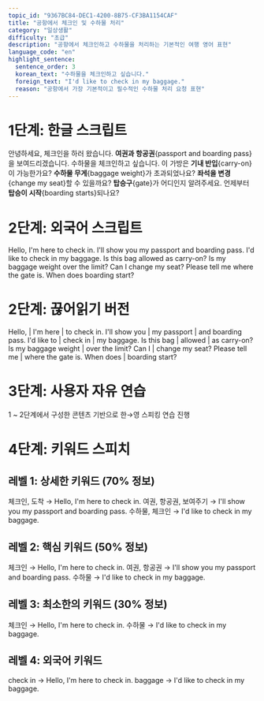 ```yaml
---
topic_id: "9367BC84-DEC1-4200-8B75-CF3BA1154CAF"
title: "공항에서 체크인 및 수하물 처리"
category: "일상생활"
difficulty: "초급"
description: "공항에서 체크인하고 수하물을 처리하는 기본적인 여행 영어 표현"
language_code: "en"
highlight_sentence:
  sentence_order: 3
  korean_text: "수하물을 체크인하고 싶습니다."
  foreign_text: "I'd like to check in my baggage."
  reason: "공항에서 가장 기본적이고 필수적인 수하물 처리 요청 표현"
---
```


# 1단계: 한글 스크립트

안녕하세요, 체크인을 하러 왔습니다.
**여권과 항공권**{passport and boarding pass}을 보여드리겠습니다.
수하물을 체크인하고 싶습니다.
이 가방은 **기내 반입**{carry-on}이 가능한가요?
**수하물 무게**{baggage weight}가 초과되었나요?
**좌석을 변경**{change my seat}할 수 있을까요?
**탑승구**{gate}가 어디인지 알려주세요.
언제부터 **탑승이 시작**{boarding starts}되나요?

# 2단계: 외국어 스크립트

Hello, I'm here to check in.
I'll show you my passport and boarding pass.
I'd like to check in my baggage.
Is this bag allowed as carry-on?
Is my baggage weight over the limit?
Can I change my seat?
Please tell me where the gate is.
When does boarding start?

# 2단계: 끊어읽기 버전

Hello, | I'm here | to check in.
I'll show you | my passport | and boarding pass.
I'd like to | check in | my baggage.
Is this bag | allowed | as carry-on?
Is my baggage weight | over the limit?
Can I | change my seat?
Please tell me | where the gate is.
When does | boarding start?

# 3단계: 사용자 자유 연습

1 ~ 2단계에서 구성한 콘텐츠 기반으로 한→영 스피킹 연습 진행

# 4단계: 키워드 스피치

## 레벨 1: 상세한 키워드 (70% 정보)

체크인, 도착 → Hello, I'm here to check in.
여권, 항공권, 보여주기 → I'll show you my passport and boarding pass.
수하물, 체크인 → I'd like to check in my baggage.

## 레벨 2: 핵심 키워드 (50% 정보)

체크인 → Hello, I'm here to check in.
여권, 항공권 → I'll show you my passport and boarding pass.
수하물 → I'd like to check in my baggage.

## 레벨 3: 최소한의 키워드 (30% 정보)

체크인 → Hello, I'm here to check in.
수하물 → I'd like to check in my baggage.

## 레벨 4: 외국어 키워드

check in → Hello, I'm here to check in.
baggage → I'd like to check in my baggage.